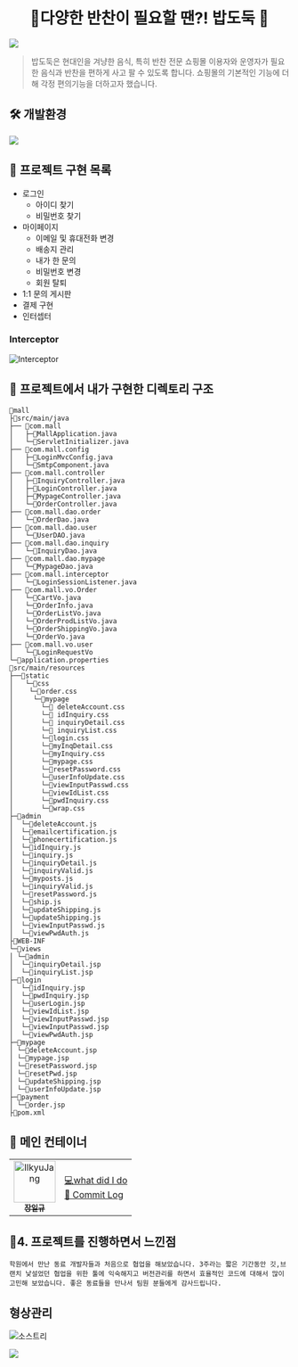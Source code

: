 <h1 align="center">🥗다양한 반찬이 필요할 땐?! 밥도둑 🥙</h1>

<img src ="https://user-images.githubusercontent.com/69107255/113665638-c664b580-96e8-11eb-93a2-a49fd3d65c23.png">

> 밥도둑은 현대인을 겨냥한 음식, 특히 반찬 전문 쇼핑몰 이용자와 운영자가 필요한 음식과 반찬을 
편하게 사고 팔 수 있도록 합니다.
> 쇼핑몰의 기본적인 기능에 더해 각정 편의기능을 더하고자 했습니다.

## 🛠️ 개발환경
<img src ="https://user-images.githubusercontent.com/69107255/114660025-92fcd900-9d2f-11eb-9031-1c26d7cd3917.png">

## **🌭 프로젝트 구현 목록**
- 로그인
    - 아이디 찾기
    - 비밀번호 찾기
- 마이페이지
    - 이메일 및 휴대전화 변경
    - 배송지 관리
    - 내가 한 문의
    - 비밀번호 변경
    - 회원 탈퇴
- 1:1 문의 게시판
- 결제 구현 
- 인터셉터




### Interceptor
![Interceptor](https://user-images.githubusercontent.com/69107255/114666020-b415f780-9d38-11eb-9a67-519c0a92c063.gif)


## **🍕 프로젝트에서 내가 구현한 디렉토리 구조**
```
📁mall
├📁src/main/java
├── 📁com.mall
│   ├─📄MallApplication.java
│   └─📄ServletInitializer.java
├── 📁com.mall.config
│   ├─📄LoginMvcConfig.java
│   └─📄SmtpComponent.java
├── 📁com.mall.controller
│   ├─📄InquiryController.java
│   ├─📄LoginController.java
│   ├─📄MypageController.java
│   └─📄OrderController.java
├── 📁com.mall.dao.order
│   └─📄OrderDao.java
├── 📁com.mall.dao.user
│   └─📄UserDAO.java
├── 📁com.mall.dao.inquiry
│   └─📄InquiryDao.java
├── 📁com.mall.dao.mypage
│   └─📄MypageDao.java
├── 📁com.mall.interceptor
│   └─📄LoginSessionListener.java
├── 📁com.mall.vo.Order
│   └─📄CartVo.java
│   └─📄OrderInfo.java
│   └─📄OrderListVo.java
│   └─📄OrderProdListVo.java
│   └─📄OrderShippingVo.java
│   └─📄OrderVo.java
├── 📁com.mall.vo.user
│   └─📄LoginRequestVo
└─🥬application.properties
📁src/main/resources
├──📁static
│   └─📁css
│    └─📄order.css
│     └─📁mypage
│       └─📄 deleteAccount.css
│       └─📄 idInquiry.css
│       └─📄 inquiryDetail.css
│       └─📄 inquiryList.css
│       └─📄login.css
│       └─📄myInqDetail.css
│       └─📄myInquiry.css
│       └─📄mypage.css
│       └─📄resetPassword.css
│       └─📄userInfoUpdate.css
│       └─📄viewInputPasswd.css
│       └─📄viewIdList.css
│       └─📄pwdInquiry.css
│       └─📄wrap.css
├─📁admin
│  └─📄deleteAccount.js
│  └─📄emailcertification.js
│  └─📄phonecertification.js
│  └─📄idInquiry.js
│  └─📄inquiry.js
│  └─📄inquiryDetail.js
│  └─📄inquiryValid.js
│  └─📄myposts.js
│  └─📄inquiryValid.js
│  └─📄resetPassword.js
│  └─📄ship.js
│  └─📄updateShipping.js
│  └─📄updateShipping.js
│  └─📄viewInputPasswd.js
│  └─📄viewPwdAuth.js
├📁WEB-INF
└─📁views
│ └─📁admin
│  └─📄inquiryDetail.jsp
│  └─📄inquiryList.jsp
├─📁login
│  └─📄idInquiry.jsp
│  └─📄pwdInquiry.jsp
│  └─📄userLogin.jsp
│  └─📄viewIdList.jsp
│  └─📄viewInputPasswd.jsp
│  └─📄viewInputPasswd.jsp
│  └─📄viewPwdAuth.jsp
├─📁mypage
│ └─📄deleteAccount.jsp
│ └─📄mypage.jsp
│ └─📄resetPassword.jsp
│ └─📄resetPwd.jsp
│ └─📄updateShipping.jsp
│ └─📄userInfoUpdate.jsp
├─📁payment
│ └─📄order.jsp
├📄pom.xml
```

## 🧀 메인 컨테이너

<table>
<tr>
    <td align="center">
    <a href="https://github.com/Jangilkyu"><img src="https://user-images.githubusercontent.com/69107255/114660602-904eb380-9d30-11eb-9b24-28f58d531a81.jpg" width="75px;" alt="IlkyuJang"/><br /><sub><b>장일규</b></sub></a><br />
    </td>
    <td>
    <a href="" title="what did I do">💻what did I do</a>
    <br/>
        <a href="https://github.com/noweyhc/foodmall_prj/commits?author=Jangilkyu" title="Code">📜 Commit Log</a>
        <br/>
    </td>
</tr>
</table>


## **🍗4. 프로젝트를 진행하면서 느낀점**

```
학원에서 만난 동료 개발자들과 처음으로 협업을 해보았습니다. 3주라는 짧은 기간동안 깃,브랜치 낯설었던 협업을 위한 툴에 익숙해지고 버전관리를 하면서 효율적인 코드에 대해서 많이 고민해 보았습니다. 좋은 동료들을 만나서 팀원 분들에게 감사드립니다.
```
## 형상관리

![소스트리](https://user-images.githubusercontent.com/69107255/114664028-1c170e80-9d36-11eb-99e4-ad09ca2a7cfb.gif)

<img src ="https://user-images.githubusercontent.com/69107255/113604293-0774af80-9680-11eb-996e-8c825294d125.png">